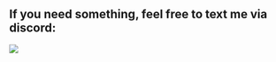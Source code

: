 ## If you need something, feel free to text me via discord:
![](https://dcbadge.limes.pink/api/shield/793574935796252722?theme=default-inverted)
